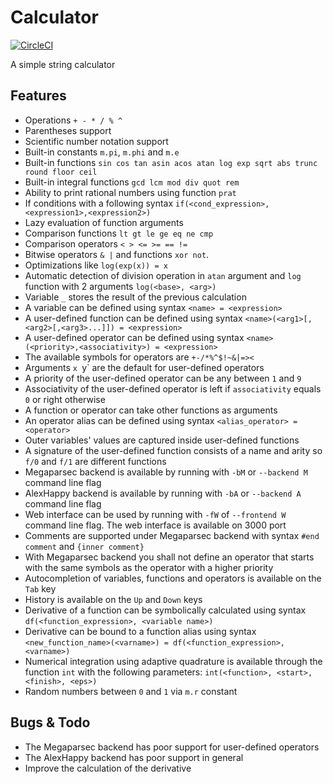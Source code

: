 # Calculator
[![CircleCI](https://circleci.com/gh/Abbath/Calculator.svg?style=shield)](https://circleci.com/gh/Abbath/Calculator)

A simple string calculator

Features
--
* Operations `+ - * / % ^`
* Parentheses support
* Scientific number notation support
* Built-in constants `m.pi`, `m.phi` and `m.e`
* Built-in functions `sin cos tan asin acos atan log exp sqrt abs trunc round floor ceil`
* Built-in integral functions `gcd lcm mod div quot rem`
* Ability to print rational numbers using function `prat`
* If conditions with a following syntax `if(<cond_expression>,<expression1>,<expression2>)`
* Lazy evaluation of function arguments
* Comparison functions `lt gt le ge eq ne cmp`
* Comparison operators `< > <= >= == !=`
* Bitwise operators `& |` and functions `xor not`.
* Optimizations like `log(exp(x)) = x`
* Automatic detection of division operation in `atan` argument and `log` function with 2 arguments `log(<base>, <arg>)`
* Variable `_` stores the result of the previous calculation
* A variable can be defined using syntax `<name> = <expression>`
* A user-defined function can be defined using syntax `<name>(<arg1>[,<arg2>[,<arg3>...]]) = <expression>`
* A user-defined operator can be defined using syntax `<name>(<priority>,<associativity>) = <expression>`
* The available symbols for operators are `+-/*%^$!~&|=><`
* Arguments `x `y` are the default for user-defined operators
* A priority of the user-defined operator can be any between `1` and `9`
* Associativity of the user-defined operator is left if `associativity` equals `0` or right otherwise
* A function or operator can take other functions as arguments
* An operator alias can be defined using syntax `<alias_operator> = <operator>`
* Outer variables' values are captured inside user-defined functions
* A signature of the user-defined function consists of a name and arity so `f/0` and `f/1` are different functions 
* Megaparsec backend is available by running with `-bM` or `--backend M` command line flag
* AlexHappy backend is available by running with `-bA` or `--backend A` command line flag
* Web interface can be used by running with `-fW` of `--frontend W` command line flag. The web interface is available on 3000 port
* Comments are supported under Megaparsec backend with syntax `#end comment` and `{inner comment}`
* With Megaparsec backend you shall not define an operator that starts with the same symbols as the operator with a higher priority
* Autocompletion of variables, functions and operators is available on the `Tab` key
* History is available on the `Up` and `Down` keys
* Derivative of a function can be symbolically calculated using syntax `df(<function_expression>, <variable name>)`
* Derivative can be bound to a function alias using syntax `<new_function_name>(<varname>) = df(<function_expression>, <varname>)`
* Numerical integration using adaptive quadrature is available through the function `int` with the following parameters: `int(<function>, <start>, <finish>, <eps>)`
* Random numbers between `0` and `1` via `m.r` constant

Bugs & Todo
--
* The Megaparsec backend has poor support for user-defined operators
* The AlexHappy backend has poor support in general
* Improve the calculation of the derivative
